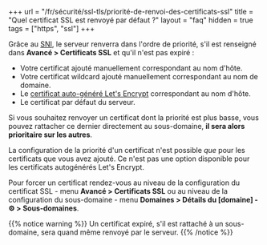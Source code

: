 +++
url = "/fr/sécurité/ssl-tls/priorité-de-renvoi-des-certificats-ssl"
title = "Quel certificat SSL est renvoyé par défaut ?"
layout = "faq"
hidden = true
tags = ["https", "ssl"]
+++

Grâce au [SNI](https://datatracker.ietf.org/doc/html/rfc6066#section-3), le serveur renverra dans l'ordre de priorité, s'il est renseigné dans **Avancé > Certificats SSL** et qu'il n'est pas expiré :

- Votre certificat ajouté manuellement correspondant au nom d'hôte.
- Votre certificat wildcard ajouté manuellement correspondant au nom de domaine.
- Le [certificat auto-généré Let's Encrypt](security/ssl-tls/lets-encrypt#automatically-generated-certificates) correspondant au nom d'hôte.
- Le certificat par défaut du serveur.

Si vous souhaitez renvoyer un certificat dont la priorité est plus basse, vous pouvez rattacher ce dernier directement au sous-domaine, **il sera alors prioritaire sur les autres**.

La configuration de la priorité d'un certificat n'est possible *que* pour les certificats que vous avez ajouté. Ce n'est pas une option disponible pour les certificats autogénérés Let's Encrypt.

Pour forcer un certificat rendez-vous au niveau de la configuration du certificat SSL - menu **Avancé > Certificats SSL** ou au niveau de la configuration du sous-domaine - menu **Domaines > Détails du [domaine] - ⚙️ > Sous-domaines**.

{{% notice warning %}}
Un certificat expiré, s'il est rattaché à un sous-domaine, sera quand même renvoyé par le serveur.
{{% /notice %}}
